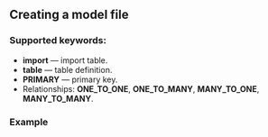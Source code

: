 ## Creating a model file

### Supported keywords:
- __import__ — import table.
- __table__ — table definition.
- __PRIMARY__ — primary key.
- Relationships: __ONE_TO_ONE__, __ONE_TO_MANY__, __MANY_TO_ONE__, __MANY_TO_MANY__.

### Example
